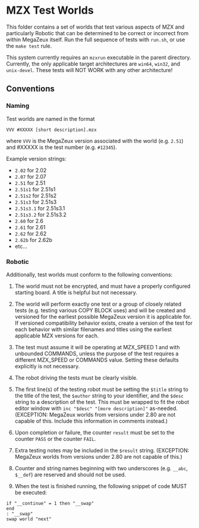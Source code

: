 # MZX Test Worlds

This folder contains a set of worlds that test various aspects of MZX and
particularly Robotic that can be determined to be correct or incorrect from
within MegaZeux itself. Run the full sequence of tests with `run.sh`, or
use the `make test` rule.

This system currently requires an `mzxrun` executable in the parent directory.
Currently, the only applicable target architectures are `win64`, `win32`, and
`unix-devel`. These tests will NOT WORK with any other architecture!

## Conventions

### Naming

Test worlds are named in the format

```VVV #XXXXX [short description].mzx```

where `VVV` is the MegaZeux version associated with the world (e.g. `2.51`)
and #XXXXX is the test number (e.g. `#12345`).

Example version strings:
* `2.02` for 2.02
* `2.07` for 2.07
* `2.51` for 2.51
* `2.51s1` for 2.51s1
* `2.51s2` for 2.51s2
* `2.51s3` for 2.51s3
* `2.51s3.1` for 2.51s3.1
* `2.51s3.2` for 2.51s3.2
* `2.60` for 2.6
* `2.61` for 2.61
* `2.62` for 2.62
* `2.62b` for 2.62b
* etc...

### Robotic

Additionally, test worlds must conform to the following conventions:

1) The world must not be encrypted, and must have a properly configured
starting board. A title is helpful but not necessary.

2) The world will perform exactly one test or a group of closely related tests
(e.g. testing various COPY BLOCK uses) and will be created and versioned for the
earliest possible MegaZeux version it is applicable for. If versioned compatibility
behavior exists, create a version of the test for each behavior with similar
filenames and titles using the earliest applicable MZX versions for each.

3) The test must assume it will be operating at MZX_SPEED 1 and with unbounded
COMMANDS, unless the purpose of the test requires a different MZX_SPEED or
COMMANDS value. Setting these defaults explicitly is not necessary.

4) The robot driving the tests must be clearly visible.

5) The first line(s) of the testing robot must be setting the `$title` string
to the title of the test, the `$author` string to your identifier, and the
`$desc` string to a description of the test. This must be wrapped to fit the
robot editor window with `inc "$desc" "[more description]"` as-needed.
(EXCEPTION: MegaZeux worlds from versions under 2.80 are not capable of this.
Include this information in comments instead.)

6) Upon completion or failure, the counter `result` must be set to the
counter `PASS` or the counter `FAIL`.

7) Extra testing notes may be included in the `$result` string.
(EXCEPTION: MegaZeux worlds from versions under 2.80 are not capable of this.)

8) Counter and string names beginning with two underscores (e.g. `__abc`,
`$__def`) are reserved and should not be used.

9) When the test is finished running, the following snippet of code
MUST be executed:

```
if "__continue" = 1 then "__swap"
end
: "__swap"
swap world "next"
```
